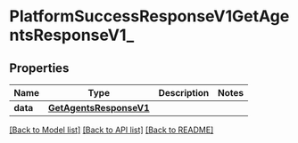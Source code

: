# PlatformSuccessResponseV1GetAgentsResponseV1_

## Properties
Name | Type | Description | Notes
------------ | ------------- | ------------- | -------------
**data** | [**GetAgentsResponseV1**](GetAgentsResponseV1.md) |  | 

[[Back to Model list]](../README.md#documentation-for-models) [[Back to API list]](../README.md#documentation-for-api-endpoints) [[Back to README]](../README.md)

